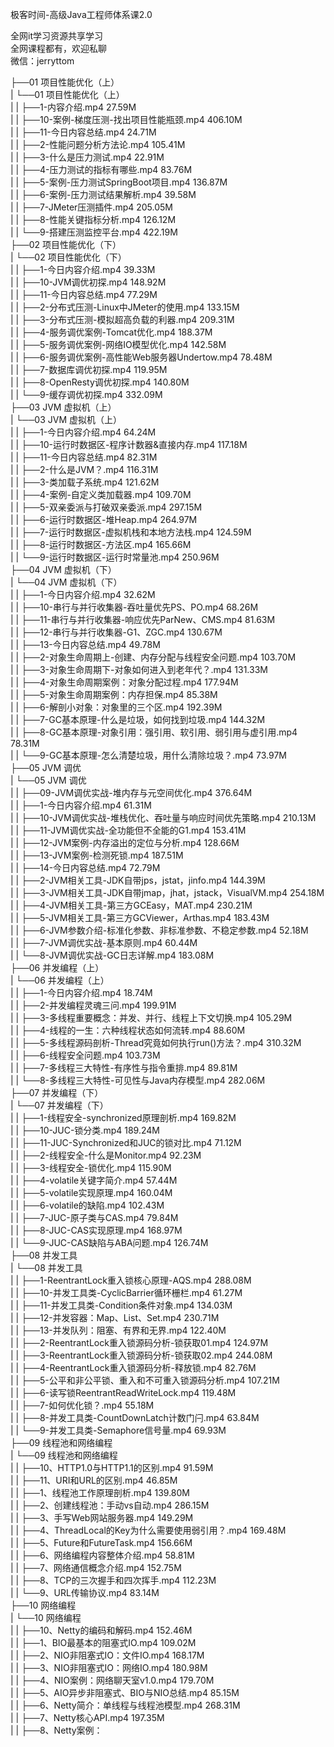 极客时间-高级Java工程师体系课2.0

全网it学习资源共享学习<br>全网课程都有，欢迎私聊<br>微信：jerryttom<br>

├──01 项目性能优化（上）<br> | └──01 项目性能优化（上）<br> | | ├──1-内容介绍.mp4 27.59M<br> | | ├──10-案例-梯度压测-找出项目性能瓶颈.mp4 406.10M<br> | | ├──11-今日内容总结.mp4 24.71M<br> | | ├──2-性能问题分析方法论.mp4 105.41M<br> | | ├──3-什么是压力测试.mp4 22.91M<br> | | ├──4-压力测试的指标有哪些.mp4 83.76M<br> | | ├──5-案例-压力测试SpringBoot项目.mp4 136.87M<br> | | ├──6-案例-压力测试结果解析.mp4 39.58M<br> | | ├──7-JMeter压测插件.mp4 205.05M<br> | | ├──8-性能关键指标分析.mp4 126.12M<br> | | └──9-搭建压测监控平台.mp4 422.19M<br> ├──02 项目性能优化（下）<br> | └──02 项目性能优化（下）<br> | | ├──1-今日内容介绍.mp4 39.33M<br> | | ├──10-JVM调优初探.mp4 148.92M<br> | | ├──11-今日内容总结.mp4 77.29M<br> | | ├──2-分布式压测-Linux中JMeter的使用.mp4 133.15M<br> | | ├──3-分布式压测-模拟超高负载的利器.mp4 209.31M<br> | | ├──4-服务调优案例-Tomcat优化.mp4 188.37M<br> | | ├──5-服务调优案例-网络IO模型优化.mp4 142.58M<br> | | ├──6-服务调优案例-高性能Web服务器Undertow.mp4 78.48M<br> | | ├──7-数据库调优初探.mp4 119.95M<br> | | ├──8-OpenResty调优初探.mp4 140.80M<br> | | └──9-缓存调优初探.mp4 332.09M<br> ├──03 JVM 虚拟机（上）<br> | └──03 JVM 虚拟机（上）<br> | | ├──1-今日内容介绍.mp4 64.24M<br> | | ├──10-运行时数据区-程序计数器&amp;直接内存.mp4 117.18M<br> | | ├──11-今日内容总结.mp4 82.31M<br> | | ├──2-什么是JVM？.mp4 116.31M<br> | | ├──3-类加载子系统.mp4 121.62M<br> | | ├──4-案例-自定义类加载器.mp4 109.70M<br> | | ├──5-双亲委派与打破双亲委派.mp4 297.15M<br> | | ├──6-运行时数据区-堆Heap.mp4 264.97M<br> | | ├──7-运行时数据区-虚拟机栈和本地方法栈.mp4 124.59M<br> | | ├──8-运行时数据区-方法区.mp4 165.66M<br> | | └──9-运行时数据区-运行时常量池.mp4 250.96M<br> ├──04 JVM 虚拟机（下）<br> | └──04 JVM 虚拟机（下）<br> | | ├──1-今日内容介绍.mp4 32.62M<br> | | ├──10-串行与并行收集器-吞吐量优先PS、PO.mp4 68.26M<br> | | ├──11-串行与并行收集器-响应优先ParNew、CMS.mp4 81.63M<br> | | ├──12-串行与并行收集器-G1、ZGC.mp4 130.67M<br> | | ├──13-今日内容总结.mp4 49.78M<br> | | ├──2-对象生命周期上-创建、内存分配与线程安全问题.mp4 103.70M<br> | | ├──3-对象生命周期下-对象如何进入到老年代？.mp4 131.33M<br> | | ├──4-对象生命周期案例：对象分配过程.mp4 177.94M<br> | | ├──5-对象生命周期案例：内存担保.mp4 85.38M<br> | | ├──6-解剖小对象：对象里的三个区.mp4 192.39M<br> | | ├──7-GC基本原理-什么是垃圾，如何找到垃圾.mp4 144.32M<br> | | ├──8-GC基本原理-对象引用：强引用、软引用、弱引用与虚引用.mp4 78.31M<br> | | └──9-GC基本原理-怎么清楚垃圾，用什么清除垃圾？.mp4 73.97M<br> ├──05 JVM 调优<br> | └──05 JVM 调优<br> | | ├──09-JVM调优实战-堆内存与元空间优化.mp4 376.64M<br> | | ├──1-今日内容介绍.mp4 61.31M<br> | | ├──10-JVM调优实战-堆栈优化、吞吐量与响应时间优先策略.mp4 210.13M<br> | | ├──11-JVM调优实战-全功能但不全能的G1.mp4 153.41M<br> | | ├──12-JVM案例-内存溢出的定位与分析.mp4 128.66M<br> | | ├──13-JVM案例-检测死锁.mp4 187.51M<br> | | ├──14-今日内容总结.mp4 72.79M<br> | | ├──2-JVM相关工具-JDK自带jps，jstat，jinfo.mp4 144.39M<br> | | ├──3-JVM相关工具-JDK自带jmap，jhat，jstack，VisualVM.mp4 254.18M<br> | | ├──4-JVM相关工具-第三方GCEasy，MAT.mp4 230.21M<br> | | ├──5-JVM相关工具-第三方GCViewer，Arthas.mp4 183.43M<br> | | ├──6-JVM参数介绍-标准化参数、非标准参数、不稳定参数.mp4 52.18M<br> | | ├──7-JVM调优实战-基本原则.mp4 60.44M<br> | | └──8-JVM调优实战-GC日志详解.mp4 183.08M<br> ├──06 并发编程（上）<br> | └──06 并发编程（上）<br> | | ├──1-今日内容介绍.mp4 18.74M<br> | | ├──2-并发编程灵魂三问.mp4 199.91M<br> | | ├──3-多线程重要概念：并发、并行、线程上下文切换.mp4 105.29M<br> | | ├──4-线程的一生：六种线程状态如何流转.mp4 88.60M<br> | | ├──5-多线程源码剖析-Thread究竟如何执行run()方法？.mp4 310.32M<br> | | ├──6-线程安全问题.mp4 103.73M<br> | | ├──7-多线程三大特性-有序性与指令重排.mp4 89.81M<br> | | └──8-多线程三大特性-可见性与Java内存模型.mp4 282.06M<br> ├──07 并发编程（下）<br> | └──07 并发编程（下）<br> | | ├──1-线程安全-synchronized原理剖析.mp4 169.82M<br> | | ├──10-JUC-锁分类.mp4 189.24M<br> | | ├──11-JUC-Synchronized和JUC的锁对比.mp4 71.12M<br> | | ├──2-线程安全-什么是Monitor.mp4 92.23M<br> | | ├──3-线程安全-锁优化.mp4 115.90M<br> | | ├──4-volatile关键字简介.mp4 57.44M<br> | | ├──5-volatile实现原理.mp4 160.04M<br> | | ├──6-volatile的缺陷.mp4 102.43M<br> | | ├──7-JUC-原子类与CAS.mp4 79.84M<br> | | ├──8-JUC-CAS实现原理.mp4 168.97M<br> | | └──9-JUC-CAS缺陷与ABA问题.mp4 126.74M<br> ├──08 并发工具<br> | └──08 并发工具<br> | | ├──1-ReentrantLock重入锁核心原理-AQS.mp4 288.08M<br> | | ├──10-并发工具类-CyclicBarrier循环栅栏.mp4 61.27M<br> | | ├──11-并发工具类-Condition条件对象.mp4 134.03M<br> | | ├──12-并发容器：Map、List、Set.mp4 230.71M<br> | | ├──13-并发队列：阻塞、有界和无界.mp4 122.40M<br> | | ├──2-ReentrantLock重入锁源码分析-锁获取01.mp4 124.97M<br> | | ├──3-ReentrantLock重入锁源码分析-锁获取02.mp4 244.08M<br> | | ├──4-ReentrantLock重入锁源码分析-释放锁.mp4 82.76M<br> | | ├──5-公平和非公平锁、重入和不可重入锁源码分析.mp4 107.21M<br> | | ├──6-读写锁ReentrantReadWriteLock.mp4 119.48M<br> | | ├──7-如何优化锁？.mp4 55.18M<br> | | ├──8-并发工具类-CountDownLatch计数门闩.mp4 63.84M<br> | | └──9-并发工具类-Semaphore信号量.mp4 69.93M<br> ├──09 线程池和网络编程<br> | └──09 线程池和网络编程<br> | | ├──10、HTTP1.0与HTTP1.1的区别.mp4 91.59M<br> | | ├──11、URI和URL的区别.mp4 46.85M<br> | | ├──1、线程池工作原理剖析.mp4 139.80M<br> | | ├──2、创建线程池：手动vs自动.mp4 286.15M<br> | | ├──3、手写Web网站服务器.mp4 149.29M<br> | | ├──4、ThreadLocal的Key为什么需要使用弱引用？.mp4 169.48M<br> | | ├──5、Future和FutureTask.mp4 156.66M<br> | | ├──6、网络编程内容整体介绍.mp4 58.81M<br> | | ├──7、网络通信概念介绍.mp4 152.75M<br> | | ├──8、TCP的三次握手和四次挥手.mp4 112.23M<br> | | └──9、URL传输协议.mp4 83.14M<br> ├──10 网络编程<br> | └──10 网络编程<br> | | ├──10、Netty的编码和解码.mp4 152.46M<br> | | ├──1、BIO最基本的阻塞式IO.mp4 109.02M<br> | | ├──2、NIO非阻塞式IO：文件IO.mp4 168.17M<br> | | ├──3、NIO非阻塞式IO：网络IO.mp4 180.98M<br> | | ├──4、NIO案例：网络聊天室v1.0.mp4 179.70M<br> | | ├──5、AIO异步非阻塞式、BIO与NIO总结.mp4 85.15M<br> | | ├──6、Netty简介：单线程与线程池模型.mp4 268.31M<br> | | ├──7、Netty核心API.mp4 197.35M<br> | | ├──8、Netty案例：